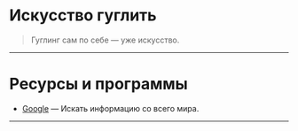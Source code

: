 # Искусство гуглить

> Гуглинг сам по себе — уже искусство.

---

# Ресурсы и программы

- [Google](http://google.com) — Искать информацию со всего мира.

---